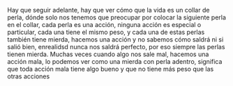 Hay que seguir adelante, hay que ver cómo que la vida es un collar de perla, dónde solo nos tenemos que preocupar por colocar la siguiente perla en el collar, cada perla es una acción, ninguna acción es especial o particular, cada una tiene el mismo peso, y cada una de estas perlas también tiene mierda, hacemos una acción y no sabemos cómo saldrá ni si salió bien, enrealidsd nunca nos saldrá perfecto, por eso siempre las perlas tienen mierda. Muchas veces cuando algo nos sale mal, hacemos una acción mala, lo podemos ver como una mierda con perla adentro, significa que toda acción mala tiene algo bueno y que no tiene más peso que las otras acciones